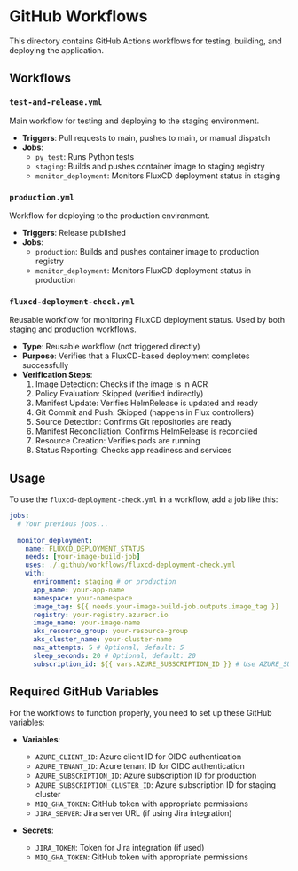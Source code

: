 # GitHub Workflows

This directory contains GitHub Actions workflows for testing, building, and deploying the application.

## Workflows

### `test-and-release.yml`

Main workflow for testing and deploying to the staging environment.

- **Triggers**: Pull requests to main, pushes to main, or manual dispatch
- **Jobs**:
  - `py_test`: Runs Python tests
  - `staging`: Builds and pushes container image to staging registry
  - `monitor_deployment`: Monitors FluxCD deployment status in staging

### `production.yml`

Workflow for deploying to the production environment.

- **Triggers**: Release published
- **Jobs**:
  - `production`: Builds and pushes container image to production registry
  - `monitor_deployment`: Monitors FluxCD deployment status in production

### `fluxcd-deployment-check.yml`

Reusable workflow for monitoring FluxCD deployment status. Used by both staging and production workflows.

- **Type**: Reusable workflow (not triggered directly)
- **Purpose**: Verifies that a FluxCD-based deployment completes successfully
- **Verification Steps**:
  1. Image Detection: Checks if the image is in ACR
  2. Policy Evaluation: Skipped (verified indirectly)
  3. Manifest Update: Verifies HelmRelease is updated and ready
  4. Git Commit and Push: Skipped (happens in Flux controllers)
  5. Source Detection: Confirms Git repositories are ready
  6. Manifest Reconciliation: Confirms HelmRelease is reconciled
  7. Resource Creation: Verifies pods are running
  8. Status Reporting: Checks app readiness and services

## Usage

To use the `fluxcd-deployment-check.yml` in a workflow, add a job like this:

```yaml
jobs:
  # Your previous jobs...
  
  monitor_deployment:
    name: FLUXCD_DEPLOYMENT_STATUS
    needs: [your-image-build-job]
    uses: ./.github/workflows/fluxcd-deployment-check.yml
    with:
      environment: staging # or production
      app_name: your-app-name
      namespace: your-namespace
      image_tag: ${{ needs.your-image-build-job.outputs.image_tag }}
      registry: your-registry.azurecr.io
      image_name: your-image-name
      aks_resource_group: your-resource-group
      aks_cluster_name: your-cluster-name
      max_attempts: 5 # Optional, default: 5
      sleep_seconds: 20 # Optional, default: 20
      subscription_id: ${{ vars.AZURE_SUBSCRIPTION_ID }} # Use AZURE_SUBSCRIPTION_CLUSTER_ID for staging
```

## Required GitHub Variables

For the workflows to function properly, you need to set up these GitHub variables:

- **Variables**:
  - `AZURE_CLIENT_ID`: Azure client ID for OIDC authentication
  - `AZURE_TENANT_ID`: Azure tenant ID for OIDC authentication
  - `AZURE_SUBSCRIPTION_ID`: Azure subscription ID for production
  - `AZURE_SUBSCRIPTION_CLUSTER_ID`: Azure subscription ID for staging cluster
  - `MIQ_GHA_TOKEN`: GitHub token with appropriate permissions
  - `JIRA_SERVER`: Jira server URL (if using Jira integration)

- **Secrets**:
  - `JIRA_TOKEN`: Token for Jira integration (if used)
  - `MIQ_GHA_TOKEN`: GitHub token with appropriate permissions 